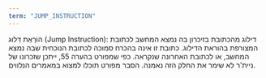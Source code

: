 ```yaml
---
term: "JUMP_INSTRUCTION"
---
```


הוֹרָאַת דִּלּוּג (Jump Instruction): דילוג מהכתובת בזיכרון בה נמצא המחשב לכתובת המצורפת בהוראת הדילוג. כתובת זו אינה בהכרח סמוכה לכתובת הנוכחית שבה נמצא המחשב, או לכתובת האחרונה שנקראה. כפי שמפורט בהערה 55, ייתכן שזכרונו של ניית'ר לא שימר את החלק הזה נאמנה. הסבר מפורט תוכלו למצוא במאמרים הנלווים.
